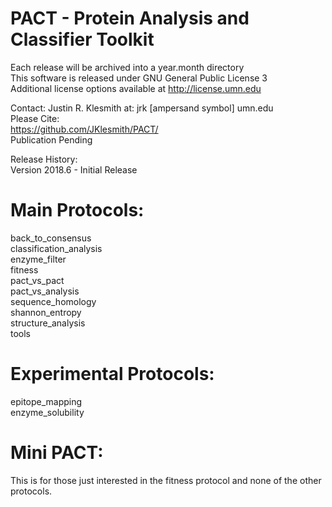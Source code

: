 # PACT - Protein Analysis and Classifier Toolkit<br />

Each release will be archived into a year.month directory<br/>
This software is released under GNU General Public License 3<br/>
Additional license options available at http://license.umn.edu<br/>

Contact: Justin R. Klesmith at: jrk [ampersand symbol] umn.edu<br/>
Please Cite:<br/>
https://github.com/JKlesmith/PACT/<br/>
Publication Pending<br/>


Release History:<br/>
Version 2018.6 - Initial Release<br/>

# Main Protocols:<br />
back_to_consensus<br />
classification_analysis<br />
enzyme_filter<br />
fitness<br />
pact_vs_pact<br />
pact_vs_analysis<br />
sequence_homology<br />
shannon_entropy<br />
structure_analysis<br />
tools<br />

# Experimental Protocols:<br />
epitope_mapping<br />
enzyme_solubility<br />

# Mini PACT:<br />
This is for those just interested in the fitness protocol and none of the other protocols.
